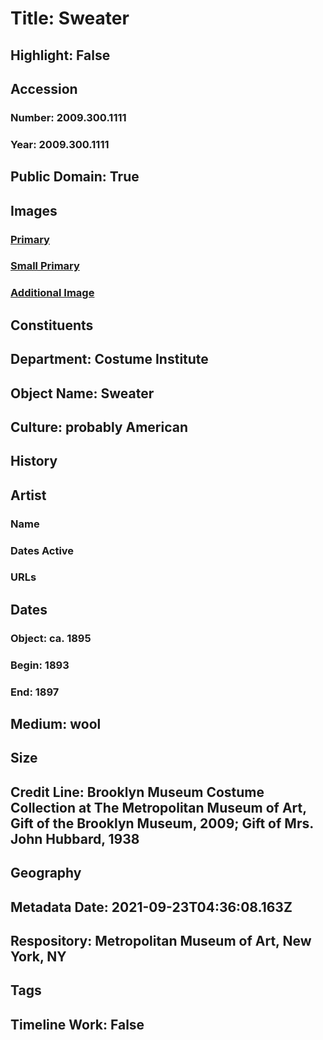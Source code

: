 # Title: Sweater
## Highlight: False
## Accession
### Number: 2009.300.1111
### Year: 2009.300.1111
## Public Domain: True
## Images
### [Primary](https://images.metmuseum.org/CRDImages/ci/original/38.93_CP4.jpg)
### [Small Primary](https://images.metmuseum.org/CRDImages/ci/web-large/38.93_CP4.jpg)
### [Additional Image](https://images.metmuseum.org/CRDImages/ci/original/2009.300.1111_AW.jpg)
## Constituents
## Department: Costume Institute
## Object Name: Sweater
## Culture: probably American
## History
## Artist
### Name
### Dates Active
### URLs
## Dates
### Object: ca. 1895
### Begin: 1893
### End: 1897
## Medium: wool
## Size
## Credit Line: Brooklyn Museum Costume Collection at The Metropolitan Museum of Art, Gift of the Brooklyn Museum, 2009; Gift of Mrs. John Hubbard, 1938
## Geography
## Metadata Date: 2021-09-23T04:36:08.163Z
## Respository: Metropolitan Museum of Art, New York, NY
## Tags
## Timeline Work: False